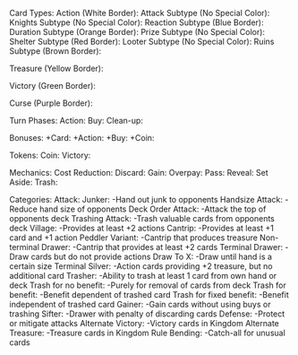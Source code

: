 

Card Types:
  Action (White Border):
    Attack Subtype (No Special Color):
      Knights Subtype (No Special Color):
    Reaction Subtype (Blue Border):
    Duration Subtype (Orange Border):
    Prize Subtype (No Special Color):
    Shelter Subtype (Red Border):
    Looter Subtype (No Special Color):
    Ruins Subtype (Brown Border):

  Treasure (Yellow Border):

  Victory (Green Border):

  Curse (Purple Border):

Turn Phases:
  Action:
  Buy:
  Clean-up:

Bonuses:
  +Card:
  +Action:
  +Buy:
  +Coin:

Tokens:
  Coin:
  Victory:

Mechanics:
  Cost Reduction:
  Discard:
  Gain:
  Overpay:
  Pass:
  Reveal:
  Set Aside:
  Trash:

Categories:
  Attack:
    Junker:
      -Hand out junk to opponents
    Handsize Attack:
      -Reduce hand size of opponents
    Deck Order Attack:
      -Attack the top of opponents deck
    Trashing Attack:
      -Trash valuable cards from opponents deck
  Village:
    -Provides at least +2 actions
  Cantrip:
    -Provides at least +1 card and +1 action
    Peddler Variant:
      -Cantrip that produces treasure
    Non-terminal Drawer:
      -Cantrip that provides at least +2 cards
  Terminal Drawer:
    -Draw cards but do not provide actions
    Draw To X:
      -Draw until hand is a certain size
  Terminal Silver:
    -Action cards providing +2 treasure, but no additional card
  Trasher:
    -Ability to trash at least 1 card from own hand or deck
    Trash for no benefit:
      -Purely for removal of cards from deck
    Trash for benefit:
      -Benefit dependent of trashed card
    Trash for fixed benefit:
      -Benefit independent of trashed card
  Gainer:
    -Gain cards without using buys or trashing
  Sifter:
    -Drawer with penalty of discarding cards
  Defense:
    -Protect or mitigate attacks
  Alternate Victory:
    -Victory cards in Kingdom
  Alternate Treasure:
    -Treasure cards in Kingdom
  Rule Bending:
    -Catch-all for unusual cards